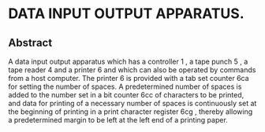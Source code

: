 # DATA INPUT OUTPUT APPARATUS.

## Abstract
A data input output apparatus which has a controller 1 , a tape punch 5 , a tape reader 4 and a printer 6 and which can also be operated by commands from a host computer. The printer 6 is provided with a tab set counter 6ca for setting the number of spaces. A predetermined number of spaces is added to the number set in a bit counter 6cc of characters to be printed, and data for printing of a necessary number of spaces is continuously set at the beginning of printing in a print character register 6cg , thereby allowing a predetermined margin to be left at the left end of a printing paper.